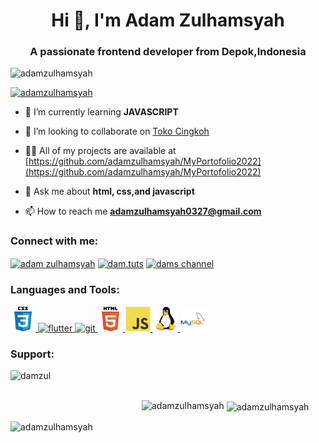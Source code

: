 <h1 align="center">Hi 👋, I'm Adam Zulhamsyah</h1>
<h3 align="center">A passionate frontend developer from Depok,Indonesia</h3>

<p align="left"> <img src="https://komarev.com/ghpvc/?username=adamzulhamsyah&label=Profile%20views&color=0e75b6&style=flat" alt="adamzulhamsyah" /> </p>

<p align="left"> <a href="https://github.com/ryo-ma/github-profile-trophy"><img src="https://github-profile-trophy.vercel.app/?username=adamzulhamsyah" alt="adamzulhamsyah" /></a> </p>

- 🌱 I’m currently learning **JAVASCRIPT**

- 👯 I’m looking to collaborate on [Toko Cingkoh](https://tokocingkoh.000webhostapp.com/)

- 👨‍💻 All of my projects are available at [https://github.com/adamzulhamsyah/MyPortofolio2022](https://github.com/adamzulhamsyah/MyPortofolio2022)

- 💬 Ask me about **html, css,and javascript**

- 📫 How to reach me **adamzulhamsyah0327@gmail.com**

<h3 align="left">Connect with me:</h3>
<p align="left">
<a href="https://fb.com/adam zulhamsyah" target="blank"><img align="center" src="https://raw.githubusercontent.com/rahuldkjain/github-profile-readme-generator/master/src/images/icons/Social/facebook.svg" alt="adam zulhamsyah" height="30" width="40" /></a>
<a href="https://instagram.com/dam.tuts" target="blank"><img align="center" src="https://raw.githubusercontent.com/rahuldkjain/github-profile-readme-generator/master/src/images/icons/Social/instagram.svg" alt="dam.tuts" height="30" width="40" /></a>
<a href="https://www.youtube.com/c/dams channel" target="blank"><img align="center" src="https://raw.githubusercontent.com/rahuldkjain/github-profile-readme-generator/master/src/images/icons/Social/youtube.svg" alt="dams channel" height="30" width="40" /></a>
</p>

<h3 align="left">Languages and Tools:</h3>
<p align="left"> <a href="https://www.w3schools.com/css/" target="_blank" rel="noreferrer"> <img src="https://raw.githubusercontent.com/devicons/devicon/master/icons/css3/css3-original-wordmark.svg" alt="css3" width="40" height="40"/> </a> <a href="https://flutter.dev" target="_blank" rel="noreferrer"> <img src="https://www.vectorlogo.zone/logos/flutterio/flutterio-icon.svg" alt="flutter" width="40" height="40"/> </a> <a href="https://git-scm.com/" target="_blank" rel="noreferrer"> <img src="https://www.vectorlogo.zone/logos/git-scm/git-scm-icon.svg" alt="git" width="40" height="40"/> </a> <a href="https://www.w3.org/html/" target="_blank" rel="noreferrer"> <img src="https://raw.githubusercontent.com/devicons/devicon/master/icons/html5/html5-original-wordmark.svg" alt="html5" width="40" height="40"/> </a> <a href="https://developer.mozilla.org/en-US/docs/Web/JavaScript" target="_blank" rel="noreferrer"> <img src="https://raw.githubusercontent.com/devicons/devicon/master/icons/javascript/javascript-original.svg" alt="javascript" width="40" height="40"/> </a> <a href="https://www.linux.org/" target="_blank" rel="noreferrer"> <img src="https://raw.githubusercontent.com/devicons/devicon/master/icons/linux/linux-original.svg" alt="linux" width="40" height="40"/> </a> <a href="https://www.mysql.com/" target="_blank" rel="noreferrer"> <img src="https://raw.githubusercontent.com/devicons/devicon/master/icons/mysql/mysql-original-wordmark.svg" alt="mysql" width="40" height="40"/> </a> </p>

<h3 align="left">Support:</h3>
<p><a href="https://ko-fi.com/damzul"> <img align="left" src="https://cdn.ko-fi.com/cdn/kofi3.png?v=3" height="50" width="210" alt="damzul" /></a></p><br><br>

<p><img align="left" src="https://github-readme-stats.vercel.app/api/top-langs?username=adamzulhamsyah&show_icons=true&locale=en&layout=compact" alt="adamzulhamsyah" /></p>

<p>&nbsp;<img align="center" src="https://github-readme-stats.vercel.app/api?username=adamzulhamsyah&show_icons=true&locale=en" alt="adamzulhamsyah" /></p>

<p><img align="center" src="https://github-readme-streak-stats.herokuapp.com/?user=adamzulhamsyah&" alt="adamzulhamsyah" /></p>
